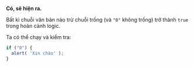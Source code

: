 **Có, sẽ hiện ra.**

Bất kì chuỗi văn bản nào trừ chuỗi trống (và `"0"` không trống) trở thành `true` trong hoàn cảnh logic.

Ta có thể chạy và kiểm tra:

```js run
if ("0") {
  alert( 'Xin chào' );
}
```


